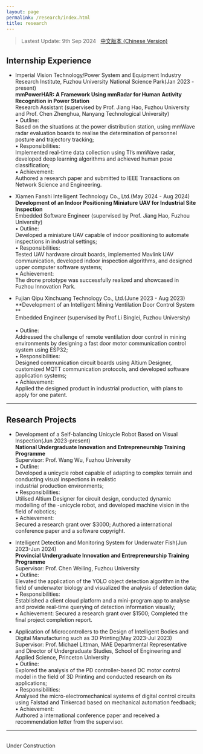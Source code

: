 ```yaml
---
layout: page
permalink: /research/index.html
title: research
---
```


> Lastest Update: 9th Sep 2024 &nbsp; [中文版本 (Chinese Version)](https://jiachenghuang.com/file/research-zh/)

## Internship Experience

- Imperial Vision Technology/Power System and Equipment Industry Research Institute, Fuzhou University National Science Park(Jan 2023 - present)
<br>**mmPowerHAR: A Framework Using mmRadar for Human Activity Recognition in Power Station** 
<br>Research Assistant (supervised by Prof. Jiang Hao, Fuzhou University and Prof. Chen Zhenghua, Nanyang Technological University) 
<br>• Outline:  
Based on the situations at the power distribution station, using mmWave radar evaluation boards to realise the determination of 
personnel posture and trajectory tracking; 
<br>• Responsibilities:  
Implemented real-time data collection using TI’s mmWave radar, developed deep learning algorithms and achieved human pose 
classification; 
<br>• Achievement:  
Authored a research paper and submitted to IEEE Transactions on Network Science and Engineering. 

- Xiamen Fanshi Intelligent Technology Co., Ltd.(May 2024 - Aug 2024)
<br>**Development of an Indoor Positioning Miniature UAV for Industrial Site Inspection** 
<br>Embedded Software Engineer (supervised by Prof. Jiang Hao, Fuzhou University) 
<br>• Outline:  
Developed a miniature UAV capable of indoor positioning to automate inspections in industrial settings; 
<br>• Responsibilities:  
Tested UAV hardware circuit boards, implemented Mavlink UAV communication, developed indoor inspection algorithms, and 
designed upper computer software systems; 
<br>• Achievement:  
The drone prototype was successfully realized and showcased in Fuzhou Innovation Park. 

- Fujian Qipu Xinchuang Technology Co., Ltd.(June 2023 - Aug 2023) 
<br>**Development of an Intelligent Mining Ventilation Door Control System **
<br>Embedded Engineer (supervised by Prof.Li Binglei, Fuzhou University)  
<br>• Outline:  
Addressed the challenge of remote ventilation door control in mining environments by designing a fast door motor 
communication control system using ESP32; 
<br>• Responsibilities:  
Designed communication circuit boards using Altium Designer, customized MQTT communication protocols, and developed 
software application systems; 
<br>• Achievement:  
Applied the designed product in industrial production, with plans to apply for one patent. 

---

## Research Projects

- Development of a Self-balancing Unicycle Robot Based on Visual Inspection(Jun 2023-present)
<br>**National Undergraduate Innovation and Entrepreneurship Training Programme**
<br>Supervisor: Prof. Wang Wu, Fuzhou University 
<br>• Outline:  
Developed a unicycle robot capable of adapting to complex terrain and conducting visual inspections in realistic                
industrial production environments; 
<br>• Responsibilities:  
Utilised Altium Designer for circuit design, conducted dynamic modelling of the -unicycle robot, and developed machine vision 
in the field of robotics; 
<br>• Achievement:  
Secured a research grant over $3000; Authored a international conference paper and a software copyright. 

- Intelligent Detection and Monitoring System for Underwater Fish(Jun 2023-Jun 2024) 
<br>**Provincial Undergraduate Innovation and Entrepreneurship Training Programme**
<br>Supervisor: Prof. Chen Weiling, Fuzhou University 
<br>• Outline:  
Elevated the application of the YOLO object detection algorithm in the field of underwater biology and visualized the analysis 
of detection data; 
<br>• Responsibilities:  
Established a client cloud platform and a mini-program app to analyse and provide real-time querying of detection information 
visually; 
<br>• Achievement: 
Secured a research grant over $1500; Completed the final project completion report. 

- Application of Microcontrollers to the Design of Intelligent Bodies and Digital Manufacturing such as 3D Printing(May 2023-Jul 2023) 
<br>Supervisor: Prof. Michael Littman, MAE Departmental Representative and Director of Undergraduate Studies, School of Engineering 
and Applied Science, Princeton University 
<br>• Outline:  
Explored the analysis of the PD controller-based DC motor control model in the field of 3D Printing and conducted research on 
its applications; 
<br>• Responsibilities:  
Analysed the micro-electromechanical systems of digital control circuits using Falstad and Tinkercad based on mechanical 
automation feedback; 
<br>• Achievement:  
Authored a international conference paper and received a recommendation letter from the supervisor.
---

<br>Under Construction
